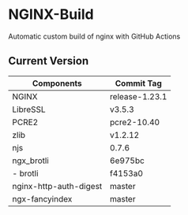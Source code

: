 # NGINX-Build
Automatic custom build of nginx with GitHub Actions

## Current Version
| Components | Commit Tag |
|--|--|
| NGINX | release-1.23.1 |
| LibreSSL | v3.5.3 |
| PCRE2 | pcre2-10.40 |
| zlib | v1.2.12 |
| njs | 0.7.6 |
| ngx_brotli | 6e975bc |
| - brotli | f4153a0 |
| nginx-http-auth-digest | master |
| ngx-fancyindex | master |

